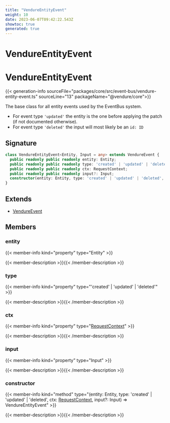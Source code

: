 ```yaml
---
title: "VendureEntityEvent"
weight: 10
date: 2023-06-07T09:42:22.543Z
showtoc: true
generated: true
---
```

<!-- This file was generated from the Vendure source. Do not modify. Instead, re-run the "docs:build" script -->

# VendureEntityEvent
<div class="symbol">


# VendureEntityEvent

{{< generation-info sourceFile="packages/core/src/event-bus/vendure-entity-event.ts" sourceLine="13" packageName="@vendure/core">}}

The base class for all entity events used by the EventBus system.
* For event type `'updated'` the entity is the one before applying the patch (if not documented otherwise).
* For event type `'deleted'` the input will most likely be an `id: ID`

## Signature

```TypeScript
class VendureEntityEvent<Entity, Input = any> extends VendureEvent {
  public readonly public readonly entity: Entity;
  public readonly public readonly type: 'created' | 'updated' | 'deleted';
  public readonly public readonly ctx: RequestContext;
  public readonly public readonly input?: Input;
  constructor(entity: Entity, type: 'created' | 'updated' | 'deleted', ctx: RequestContext, input?: Input)
}
```
## Extends

 * <a href='/typescript-api/events/vendure-event#vendureevent'>VendureEvent</a>


## Members

### entity

{{< member-info kind="property" type="Entity"  >}}

{{< member-description >}}{{< /member-description >}}

### type

{{< member-info kind="property" type="'created' | 'updated' | 'deleted'"  >}}

{{< member-description >}}{{< /member-description >}}

### ctx

{{< member-info kind="property" type="<a href='/typescript-api/request/request-context#requestcontext'>RequestContext</a>"  >}}

{{< member-description >}}{{< /member-description >}}

### input

{{< member-info kind="property" type="Input"  >}}

{{< member-description >}}{{< /member-description >}}

### constructor

{{< member-info kind="method" type="(entity: Entity, type: 'created' | 'updated' | 'deleted', ctx: <a href='/typescript-api/request/request-context#requestcontext'>RequestContext</a>, input?: Input) => VendureEntityEvent"  >}}

{{< member-description >}}{{< /member-description >}}


</div>
